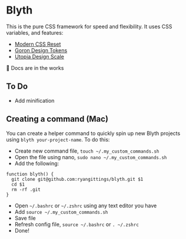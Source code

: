 # Blyth

This is the pure CSS framework for speed and flexibility. It uses CSS variables, and features:

- [Modern CSS Reset](https://github.com/hankchizljaw/modern-css-reset)
- [Goron Design Tokens](https://github.com/hankchizljaw/goron)
- [Utopia Design Scale](https://utopia.fyi/)

🚨 Docs are in the works

## To Do

- Add minification

## Creating a command (Mac)

You can create a helper command to quickly spin up new Blyth projects using `blyth your-project-name`. To do this:

- Create new command file, `touch ~/.my_custom_commands.sh`
- Open the file using nano, `sudo nano ~/.my_custom_commands.sh`
- Add the following:
```
function blyth() {
  git clone git@github.com:ryangittings/blyth.git $1
  cd $1
  rm -rf .git
}
```
- Open `~/.bashrc` or `~/.zshrc` using any text editor you have
- Add `source ~/.my_custom_commands.sh`
- Save file
- Refresh config file, `source ~/.bashrc` or `. ~/.zshrc`
- Done!